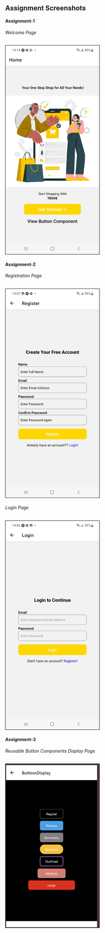 ## Assignment Screenshots

#### Assignment-1

###### Welcome Page
<img src="images/getstarted.jpg" alt="Welcome Page" width="300" style="border: 1px solid black;"/>

#### Assignment-2

###### Registration Page
<img src="images/Registerpg.jpg" alt="Welcome Page" width="300" style="border: 1px solid black;"/>

###### Login Page
<img src="images/loginpg.jpg" alt="Login Page" width="300" style="border: 1px solid black;"/>

#### Assignment-3

###### Reusable Button Components Display Page
<img src="images/ButtonComponent.png" alt="Login Page" width="300" style="border: 1px solid black;"/>


